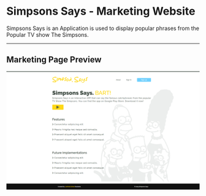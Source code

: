 # Simpsons Says - Marketing Website

Simpsons Says is an Application is used to display popular phrases from the Popular TV show The Simpsons.

***

<h2>Marketing Page Preview</h2>

<p align="center"> <img src="https://raw.githubusercontent.com/simpson-says/buildweek3-simpsons-says-tas/master/design-file/sample-design.png" /> </p>
